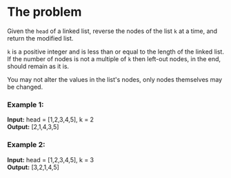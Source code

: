 # The problem

Given the `head` of a linked list, reverse the nodes of the list `k` at a time, and return the modified list.

`k` is a positive integer and is less than or equal to the length of the linked list. If the number of nodes is not a multiple of `k` then left-out nodes, in the end, should remain as it is.

You may not alter the values in the list's nodes, only nodes themselves may be changed.

### Example 1:

**Input:** head = [1,2,3,4,5], k = 2  
**Output:** [2,1,4,3,5]

### Example 2:

**Input:** head = [1,2,3,4,5], k = 3  
**Output:** [3,2,1,4,5]

